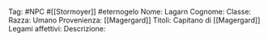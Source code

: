 Tag: #NPC #[[Stormoyer]] #eternogelo 
Nome: Lagarn
Cognome: 
Classe: 
Razza: Umano
Provenienza: [[Magergard]]
Titoli: Capitano di [[Magergard]]
Legami affettivi: 
Descrizione: 